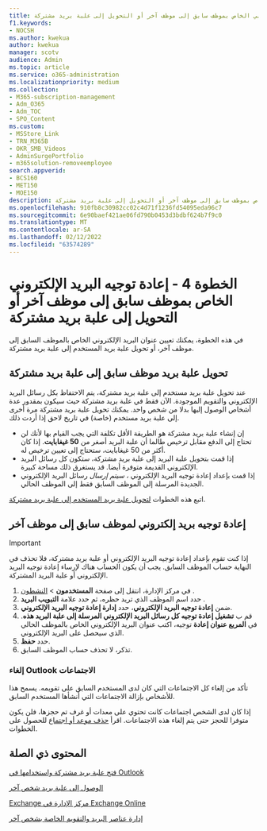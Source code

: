 ```yaml
---
title: الخطوة 4 - إعادة توجيه البريد الإلكتروني الخاص بموظف سابق إلى موظف آخر أو التحويل إلى علبة بريد مشتركة
f1.keywords:
- NOCSH
ms.author: kwekua
author: kwekua
manager: scotv
audience: Admin
ms.topic: article
ms.service: o365-administration
ms.localizationpriority: medium
ms.collection:
- M365-subscription-management
- Adm_O365
- Adm_TOC
- SPO_Content
ms.custom:
- MSStore_Link
- TRN_M365B
- OKR_SMB_Videos
- AdminSurgePortfolio
- m365solution-removeemployee
search.appverid:
- BCS160
- MET150
- MOE150
description: اتبع هذه الخطوات إعادة توجيه البريد الإلكتروني الخاص بموظف سابق إلى موظف آخر أو التحويل إلى علبة بريد مشتركة.
ms.openlocfilehash: 910fb8c30982cc02c4d71f1236fd54095eda96c7
ms.sourcegitcommit: 6e90baef421ae06fd790b0453d3bdbf624b7f9c0
ms.translationtype: MT
ms.contentlocale: ar-SA
ms.lasthandoff: 02/12/2022
ms.locfileid: "63574289"
---
```

# <a name="step-4---forward-a-former-employees-email-to-another-employee-or-convert-to-a-shared-mailbox"></a>الخطوة 4 - إعادة توجيه البريد الإلكتروني الخاص بموظف سابق إلى موظف آخر أو التحويل إلى علبة بريد مشتركة

في هذه الخطوة، يمكنك تعيين عنوان البريد الإلكتروني الخاص بالموظف السابق إلى موظف آخر، أو تحويل علبة بريد المستخدم إلى علبة بريد مشتركة.

## <a name="convert-former-employees-mailbox-to-a-shared-mailbox"></a>تحويل علبة بريد موظف سابق إلى علبة بريد مشتركة

عند تحويل علبة بريد مستخدم إلى علبة بريد مشتركة، يتم الاحتفاظ بكل رسائل البريد الإلكتروني والتقويم الموجودة. الآن فقط في علبة بريد مشتركة حيث سيكون بمقدور عدة أشخاص الوصول إليها بدلا من شخص واحد. يمكنك تحويل علبة بريد مشتركة مرة أخرى إلى علبة بريد مستخدم (خاصة) في تاريخ لاحق إذا أردت ذلك.

- إن إنشاء علبة بريد مشتركة هو الطريقة الأقل تكلفة التي يجب القيام بها لأنك لن تحتاج إلى الدفع مقابل ترخيص طالما أن علبة البريد أصغر من **50 غيغابايت**. إذا كان أكثر من 50 غيغابايت، ستحتاج إلى تعيين ترخيص له.
- إذا قمت بتحويل علبة البريد إلى علبة بريد مشتركة، ستكون كل رسائل البريد الإلكتروني القديمة متوفرة أيضا. قد يستغرق ذلك مساحة كبيرة.
- إذا قمت بإعداد إعادة توجيه البريد الإلكتروني *، سيتم إرسال* رسائل البريد الإلكتروني الجديدة المرسلة إلى الموظف السابق فقط إلى الموظف الحالي.

اتبع هذه الخطوات [لتحويل علبة بريد المستخدم إلى علبة بريد مشتركة](../email/convert-user-mailbox-to-shared-mailbox.md).

## <a name="forward-a-former-employees-email-to-another-employee"></a>إعادة توجيه بريد إلكتروني لموظف سابق إلى موظف آخر

 > [!IMPORTANT]
 > إذا كنت تقوم بإعداد إعادة توجيه البريد الإلكتروني أو علبة بريد مشتركة، فلا تحذف في النهاية حساب الموظف السابق. يجب أن يكون الحساب هناك لإرساء إعادة توجيه البريد الإلكتروني أو علبة البريد المشتركة.

1. في مركز الإدارة، انتقل إلى صفحة **المستخدمون** \> <a href="https://go.microsoft.com/fwlink/p/?linkid=834822" target="_blank">النشطون</a> .
2. حدد اسم الموظف الذي تريد حظره، ثم حدد علامة **التبويب البريد** .
3. ضمن **إعادة توجيه البريد الإلكتروني**، حدد **إدارة إعادة توجيه البريد الإلكتروني**.
4. قم ب **تشغيل إعادة توجيه كل رسائل البريد الإلكتروني المرسلة إلى علبة البريد هذه**. في **المربع عنوان إعادة** توجيه، اكتب عنوان البريد الإلكتروني الخاص بالموظف الحالي الذي سيحصل على البريد الإلكتروني.
5. حدد **حفظ**.
6. تذكر، لا تحذف حساب الموظف السابق.

### <a name="cancel-outlook-meetings"></a>إلغاء Outlook الاجتماعات

تأكد من إلغاء كل الاجتماعات التي كان لدى المستخدم السابق على تقويمه. يسمح هذا للأشخاص بإزالة الاجتماعات التي أنشأها المستخدم السابق.

إذا كان لدى الشخص اجتماعات كانت تحتوي على معدات أو غرف تم حجزها، فلن يكون متوفرا للحجز حتى يتم إلغاء هذه الاجتماعات. اقرأ [حذف موعد أو اجتماع](https://support.microsoft.com/office/delete-an-appointment-or-a-meeting-2703bfdb-9a07-4396-be3b-a9f79438455b) للحصول على الخطوات.

## <a name="related-content"></a>المحتوى ذي الصلة

[فتح علبة بريد مشتركة واستخدامها في Outlook](https://support.microsoft.com/office/open-and-use-a-shared-mailbox-in-outlook-d94a8e9e-21f1-4240-808b-de9c9c088afd)

[الوصول إلى علبة بريد شخص آخر](https://support.microsoft.com/office/access-another-person-s-mailbox-a909ad30-e413-40b5-a487-0ea70b763081)

[Exchange مركز الإدارة في Exchange Online](/exchange/exchange-admin-center)

[إدارة عناصر البريد والتقويم الخاصة بشخص آخر](https://support.microsoft.com/office/manage-another-person-s-mail-and-calendar-items-afb79d6b-2967-43b9-a944-a6b953190af5)
